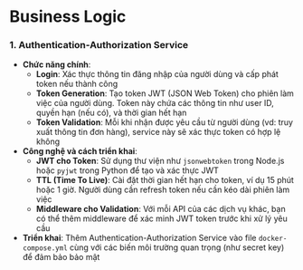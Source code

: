 # Business Logic

### 1. **Authentication-Authorization Service**
   - **Chức năng chính**:
     - **Login**: Xác thực thông tin đăng nhập của người dùng và cấp phát token nếu thành công
     - **Token Generation**: Tạo token JWT (JSON Web Token) cho phiên làm việc của người dùng. Token này chứa các thông tin như user ID, quyền hạn (nếu có), và thời gian hết hạn
     - **Token Validation**: Mỗi khi nhận được yêu cầu từ người dùng (vd: truy xuất thông tin đơn hàng), service này sẽ xác thực token có hợp lệ không
   - **Công nghệ và cách triển khai**:
     - **JWT cho Token**: Sử dụng thư viện như `jsonwebtoken` trong Node.js hoặc `pyjwt` trong Python để tạo và xác thực JWT
     - **TTL (Time To Live)**: Cài đặt thời gian hết hạn cho token, ví dụ 15 phút hoặc 1 giờ. Người dùng cần refresh token nếu cần kéo dài phiên làm việc
     - **Middleware cho Validation**: Với mỗi API của các dịch vụ khác, bạn có thể thêm middleware để xác minh JWT token trước khi xử lý yêu cầu
   - **Triển khai**: Thêm Authentication-Authorization Service vào file `docker-compose.yml` cùng với các biến môi trường quan trọng (như secret key) để đảm bảo bảo mật
